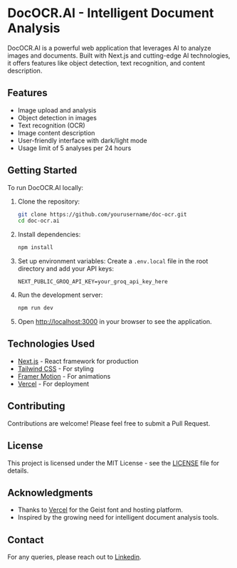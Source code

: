 # DocOCR.AI - Intelligent Document Analysis

DocOCR.AI is a powerful web application that leverages AI to analyze images and documents. Built with Next.js and cutting-edge AI technologies, it offers features like object detection, text recognition, and content description.

## Features

- Image upload and analysis
- Object detection in images
- Text recognition (OCR)
- Image content description
- User-friendly interface with dark/light mode
- Usage limit of 5 analyses per 24 hours

## Getting Started

To run DocOCR.AI locally:

1. Clone the repository:
   ```bash
   git clone https://github.com/yourusername/doc-ocr.git
   cd doc-ocr.ai
   ```

2. Install dependencies:
   ```bash
   npm install
   ```

3. Set up environment variables:
   Create a `.env.local` file in the root directory and add your API keys:
   ```
   NEXT_PUBLIC_GROQ_API_KEY=your_groq_api_key_here
   ```

4. Run the development server:
   ```bash
   npm run dev
   ```

5. Open [http://localhost:3000](http://localhost:3000) in your browser to see the application.

## Technologies Used

- [Next.js](https://nextjs.org/) - React framework for production
- [Tailwind CSS](https://tailwindcss.com/) - For styling
- [Framer Motion](https://www.framer.com/motion/) - For animations
- [Vercel](https://vercel.com/) - For deployment

## Contributing

Contributions are welcome! Please feel free to submit a Pull Request.

## License

This project is licensed under the MIT License - see the [LICENSE](LICENSE) file for details.

## Acknowledgments

- Thanks to [Vercel](https://vercel.com) for the Geist font and hosting platform.
- Inspired by the growing need for intelligent document analysis tools.

## Contact

For any queries, please reach out to [Linkedin](https://linkedin.com/in/ahkamboh).
